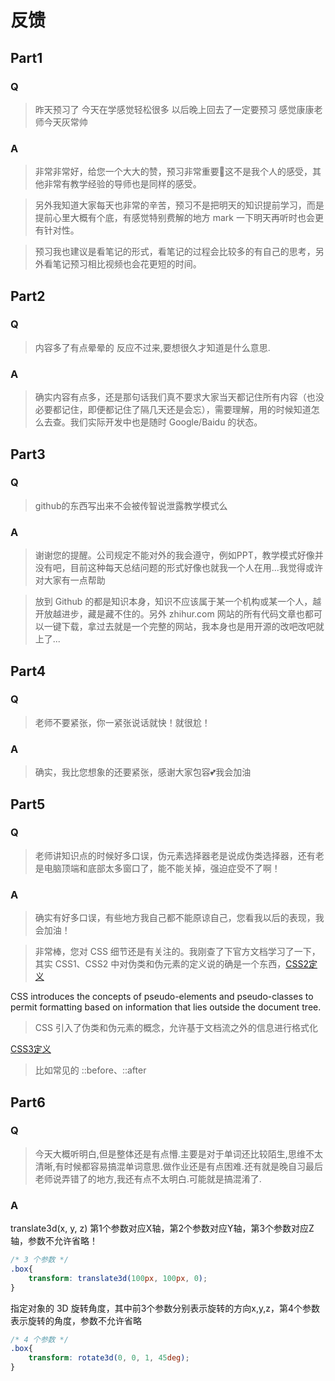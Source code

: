 # 反馈

## Part1

### Q

> 昨天预习了 今天在学感觉轻松很多 以后晚上回去了一定要预习 感觉康康老师今天灰常帅

### A

> 非常非常好，给您一个大大的赞，预习非常重要🌹这不是我个人的感受，其他非常有教学经验的导师也是同样的感受。

> 另外我知道大家每天也非常的辛苦，预习不是把明天的知识提前学习，而是提前心里大概有个底，有感觉特别费解的地方 mark 一下明天再听时也会更有针对性。

> 预习我也建议是看笔记的形式，看笔记的过程会比较多的有自己的思考，另外看笔记预习相比视频也会花更短的时间。

## Part2

### Q

> 内容多了有点晕晕的 反应不过来,要想很久才知道是什么意思.

### A

> 确实内容有点多，还是那句话我们真不要求大家当天都记住所有内容（也没必要都记住，即便都记住了隔几天还是会忘），需要理解，用的时候知道怎么去查。我们实际开发中也是随时 Google/Baidu 的状态。

## Part3

### Q

> github的东西写出来不会被传智说泄露教学模式么

### A

> 谢谢您的提醒。公司规定不能对外的我会遵守，例如PPT，教学模式好像并没有吧，目前这种每天总结问题的形式好像也就我一个人在用...我觉得或许对大家有一点帮助

> 放到 Github 的都是知识本身，知识不应该属于某一个机构或某一个人，越开放越进步，藏是藏不住的。另外 zhihur.com 网站的所有代码文章也都可以一键下载，拿过去就是一个完整的网站，我本身也是用开源的改吧改吧就上了...

## Part4

### Q

> 老师不要紧张，你一紧张说话就快！就很尬！

### A

> 确实，我比您想象的还要紧张，感谢大家包容💕我会加油

## Part5

### Q

> 老师讲知识点的时候好多口误，伪元素选择器老是说成伪类选择器，还有老是电脑顶端和底部太多窗口了，能不能关掉，强迫症受不了啊！

### A

> 确实有好多口误，有些地方我自己都不能原谅自己，您看我以后的表现，我会加油！

> 非常棒，您对 CSS 细节还是有关注的。我刚查了下官方文档学习了一下，其实 CSS1、CSS2 中对伪类和伪元素的定义说的确是一个东西，[CSS2定义](https://www.w3.org/TR/CSS2/selector.html#pseudo-elements)

CSS introduces the concepts of pseudo-elements and pseudo-classes to permit formatting based on information that lies outside the document tree.

> CSS 引入了伪类和伪元素的概念，允许基于文档流之外的信息进行格式化

[CSS3定义](https://www.w3.org/TR/2011/REC-css3-selectors-20110929/#pseudo-elements)

> 比如常见的 ::before、::after

## Part6

### Q

> 今天大概听明白,但是整体还是有点懵.主要是对于单词还比较陌生,思维不太清晰,有时候都容易搞混单词意思.做作业还是有点困难.还有就是晚自习最后老师说弄错了的地方,我还有点不太明白.可能就是搞混淆了.

### A

translate3d(x, y, z) 第1个参数对应X轴，第2个参数对应Y轴，第3个参数对应Z轴，参数不允许省略！

```css
/* 3 个参数 */
.box{
    transform: translate3d(100px, 100px, 0);
}
```

指定对象的 3D 旋转角度，其中前3个参数分别表示旋转的方向x,y,z，第4个参数表示旋转的角度，参数不允许省略

```css
/* 4 个参数 */
.box{
    transform: rotate3d(0, 0, 1, 45deg);
}
```
